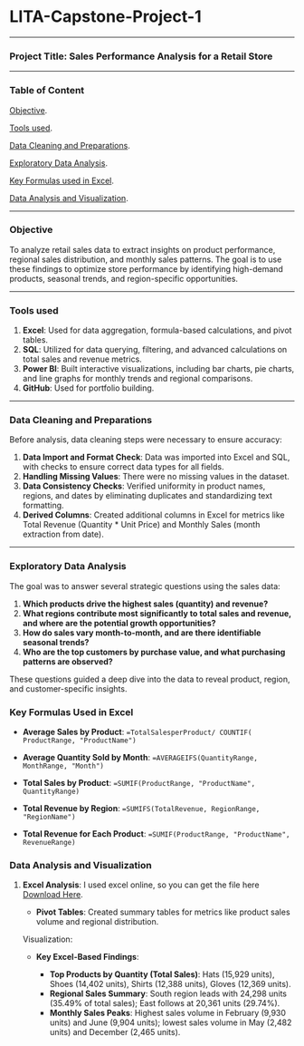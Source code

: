 # LITA-Capstone-Project-1
---

### Project Title: Sales Performance Analysis for a Retail Store
---

### Table of Content

[Objective](#objective).

[Tools used](#tools-used).

[Data Cleaning and Preparations](#data-cleaning-and-preparations).

[Exploratory Data Analysis](#exploratory-data-analysis).

[Key Formulas used in Excel](#key-formulas-used-in-excel).

[Data Analysis and Visualization](#data-analysis-and-visualization).

---

### Objective

 To analyze retail sales data to extract insights on product performance, regional sales distribution, and monthly sales patterns. The goal is to use these findings to optimize store performance by identifying high-demand products, seasonal trends, and region-specific opportunities.

 ---

 ### Tools used

 1. **Excel**: Used for data aggregation, formula-based calculations, and pivot tables.
2. **SQL**: Utilized for data querying, filtering, and advanced calculations on total sales and revenue metrics.
3. **Power BI**: Built interactive visualizations, including bar charts, pie charts, and line graphs for monthly trends and regional comparisons.
4. **GitHub**: Used for portfolio building.
   
---

### Data Cleaning and Preparations

Before analysis, data cleaning steps were necessary to ensure accuracy:

1. **Data Import and Format Check**: Data was imported into Excel and SQL, with checks to ensure correct data types for all fields.
2. **Handling Missing Values**: There were no missing values in the dataset.
3. **Data Consistency Checks**: Verified uniformity in product names, regions, and dates by eliminating duplicates and standardizing text formatting.
4. **Derived Columns**: Created additional columns in Excel for metrics like Total Revenue (Quantity * Unit Price) and Monthly Sales (month extraction from date).

---

### Exploratory Data Analysis

The goal was to answer several strategic questions using the sales data:

1. **Which products drive the highest sales (quantity) and revenue?**
2. **What regions contribute most significantly to total sales and revenue, and where are the potential growth opportunities?**
3. **How do sales vary month-to-month, and are there identifiable seasonal trends?**
4. **Who are the top customers by purchase value, and what purchasing patterns are observed?**

These questions guided a deep dive into the data to reveal product, region, and customer-specific insights.

### Key Formulas Used in Excel

- **Average Sales by Product**: `=TotalSalesperProduct/ COUNTIF( ProductRange, "ProductName")`
  
- **Average Quantity Sold by Month**: `=AVERAGEIFS(QuantityRange, MonthRange, "Month")`
  
- **Total Sales by Product**: `=SUMIF(ProductRange, "ProductName", QuantityRange)`
  
- **Total Revenue by Region**: `=SUMIFS(TotalRevenue, RegionRange, "RegionName")`
  
- **Total Revenue for Each Product**: `=SUMIF(ProductRange, "ProductName", RevenueRange)`

### Data Analysis and Visualization

1. **Excel Analysis**: I used excel online, so you can get the file here [Download Here](https://www.https://onedrive.live.com/personal/41bec79bae4bb512/_layouts/15/doc.aspx?resid=1dccafa3-7b83-4a87-8775-03d8fe7f4f4f&cid=41bec79bae4bb512&ct=1730713976060&wdOrigin=OFFICECOM-WEB.START.EDGEWORTH&wdPreviousSessionSrc=HarmonyWeb&wdPreviousSession=f07e323f-4750-4a65-a586-c21a601268a0).
   - **Pivot Tables**: Created summary tables for metrics like product sales volume and regional distribution.
     
    Visualization:  
   - **Key Excel-Based Findings**:
     
     - **Top Products by Quantity (Total Sales)**: Hats (15,929 units), Shoes (14,402 units), Shirts (12,388 units), Gloves (12,369 units).
     - **Regional Sales Summary**: South region leads with 24,298 units (35.49% of total sales); East follows at 20,361 units (29.74%).
     - **Monthly Sales Peaks**: Highest sales volume in February (9,930 units) and June (9,904 units); lowest sales volume in May (2,482 units) and December (2,465 units).
